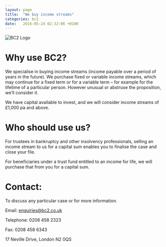 ```yaml
---
layout: page
title:  "We buy income streams"
categories: bc2
date:   2016-05-24 02:32:06 +0100
---
```


![BC2 Logo](/bc2/img/bc2-logo.png)

Why use BC2?
============

We specialise in buying income streams (income payable over a period of
years in the future).  We purchase fixed or variable income streams,
which may continue for a fixed term or for a variable term – for example
for the lifetime of a particular person. However unusual or abstruse the
proposition, we’ll consider it.

We have capital available to invest, and we will consider income streams
of £1,000 pa and above.

Who should use us?
=================

For trustees in bankruptcy and other insolvency professionals, selling
an income stream to us for a capital sum enables you to finalise the
case and close your file.

For beneficiaries under a trust fund entitled to an income for life, we
will purchase that from you for a capital sum.

Contact:
=======

To discuss any particular case or for more information.

Email: <enquiries@bc2.co.uk>

Telephone: 0208 458 2323

Fax: 0208 458 6343

17 Neville Drive, London N2 0QS
